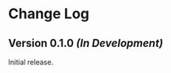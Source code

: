 Change Log
==========

Version 0.1.0 *(In Development)*
--------------------------------

Initial release.
